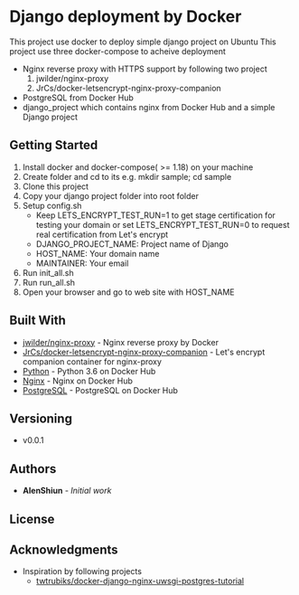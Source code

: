 # Django deployment by Docker

This project use docker to deploy simple django project on Ubuntu
This project use three docker-compose to acheive deployment
* Nginx reverse proxy with HTTPS support by following two project
  1. jwilder/nginx-proxy
  2. JrCs/docker-letsencrypt-nginx-proxy-companion
* PostgreSQL from Docker Hub
* django_project which contains nginx from Docker Hub and a simple Django project 

## Getting Started

1. Install docker and docker-compose( >= 1.18) on your machine
2. Create folder and cd to its e.g. mkdir sample; cd sample
3. Clone this project
4. Copy your django project folder into root folder
5. Setup config.sh
    * Keep LETS_ENCRYPT_TEST_RUN=1 to get stage certification for testing your domain or set LETS_ENCRYPT_TEST_RUN=0 to request real certification from Let's encrypt
    * DJANGO_PROJECT_NAME: Project name of Django
    * HOST_NAME: Your domain name
    * MAINTAINER: Your email
6. Run init_all.sh
7. Run run_all.sh
8. Open your browser and go to web site with HOST_NAME

## Built With

* [jwilder/nginx-proxy](https://github.com/jwilder/nginx-proxy) - Nginx reverse proxy by Docker
* [JrCs/docker-letsencrypt-nginx-proxy-companion](https://github.com/JrCs/docker-letsencrypt-nginx-proxy-companion) - Let's encrypt companion container for nginx-proxy
* [Python](https://hub.docker.com/_/python) - Python 3.6 on Docker Hub
* [Nginx](https://hub.docker.com/_/nginx) - Nginx on Docker Hub
* [PostgreSQL](https://hub.docker.com/_/postgres) - PostgreSQL on Docker Hub

## Versioning

* v0.0.1

## Authors

* **AlenShiun** - *Initial work*

## License

## Acknowledgments

* Inspiration by following projects
  * [twtrubiks/docker-django-nginx-uwsgi-postgres-tutorial](https://github.com/twtrubiks/docker-django-nginx-uwsgi-postgres-tutorial/blob/master/README.en.md)

